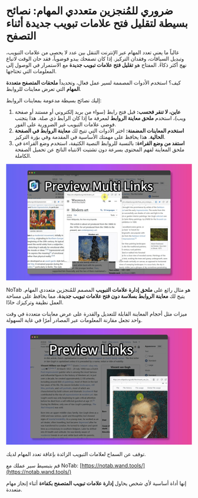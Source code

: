 # ضروري للمُنجزين متعددي المهام: نصائح بسيطة لتقليل فتح علامات تبويب جديدة أثناء التصفح

غالباً ما يعني تعدد المهام عبر الإنترنت التنقل بين عدد لا يحصى من علامات التبويب، وتبديل السياقات، وفقدان التركيز. إذا كان تصفحك يبدو فوضوياً، فقد حان الوقت لاتباع نهج أكثر ذكاءً. المفتاح هو **تقليل فتح علامات تبويب جديدة** مع الاستمرار في الوصول إلى المعلومات التي تحتاجها.

كيف؟ استخدم الأدوات المصممة لسير عمل فعال، وتحديداً **ملحقات المتصفح متعددة المهام** التي تعرض معاينات للروابط.

إليك نصائح بسيطة مدعومة بمعاينات الروابط:

1.  **عاين، لا تنقر فحسب:** قبل فتح رابط (سواء من بريد إلكتروني أو مستند أو صفحة ويب)، استخدم **ملحق معاينة الروابط** لمعرفة ما إذا كان الرابط ذي صلة. هذا يتجنب فوضى علامات التبويب غير الضرورية على الفور.
2.  **استخدم المعاينات المضمنة:** اختر الأدوات التي تتيح لك **معاينة الروابط في الصفحة الحالية**. هذا يحافظ على مهمتك الأساسية في المقدمة وفي بؤرة التركيز.
3.  **استفد من وضع القراءة:** بالنسبة للروابط النصية الكثيفة، استخدم وضع القراءة في ملحق المعاينة لفهم المحتوى بسرعة دون تشتيت الانتباه الناتج عن تحميل الصفحة الكاملة.

![تعدد المهام مع معاينة الروابط](../images/notab1.png)

NoTab هو مثال رائع على **ملحق إدارة علامات التبويب** المصمم للمُنجزين متعددي المهام. يتيح لك **معاينة الروابط بسلاسة دون فتح علامات تبويب جديدة**، مما يحافظ على مساحة العمل نظيفة وتركيزك حادًا.

ميزات مثل أحجام المعاينة القابلة للتعديل والقدرة على عرض معاينات متعددة في وقت واحد تجعل مقارنة المعلومات عبر المصادر أمرًا في غاية السهولة.

![ميزة المعاينات المتعددة في NoTab](../images/notab2.png)

توقف عن السماح لعلامات التبويب الزائدة بإعاقة تعدد المهام لديك.

قم بتبسيط سير عملك مع NoTab: [https://notab.wand.tools/](https://notab.wand.tools/)

إنها أداة أساسية لأي شخص يحاول **إدارة علامات تبويب المتصفح بكفاءة** أثناء إنجاز مهام متعددة.
